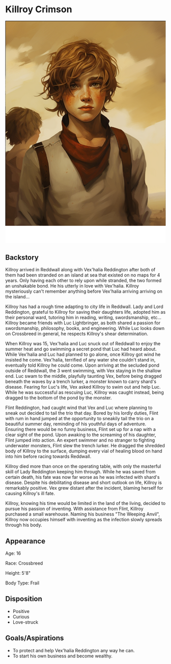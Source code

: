 # Killroy Crimson

![](KillroyCrimson.png)

## Backstory

Killroy arrived in Reddwall along with Vex'halia Reddington after both of them had been stranded on an island at sea that existed on no maps for 4 years. Only having each other to rely upon while stranded, the two formed an unshakable bond. He his utterly in love with Vex'halia. Killroy mysteriously can't remember anything before Vex'halia arriving arriving on the island...

Killroy has had a rough time adapting to city life in Reddwall. Lady and Lord Reddington, grateful to Killroy for saving their daughters life, adopted him as their personal ward, tutoring him in reading, writing, swordsmanship, etc... Killroy became friends with Luc Lightbringer, as both shared a passion for swordsmanship, philosophy, books, and engineering. While Luc looks down on Crossbreed in general, he respects Killroy's shear determination.

When Killroy was 15, Vex'halia and Luc snuck out of Reddwall to enjoy the summer heat and go swimming a secret pond that Luc had heard about. While Vex'halia and Luc had planned to go alone, once Killroy got wind he insisted he come. Vex'halia, terrified of any water she couldn't stand in, eventually told Killroy he could come. Upon arriving at the secluded pond outside of Reddwall, the 3 went swimming, with Vex staying in the shallow end. Luc swam to the middle, playfully taunting Vex, before being dragged beneath the waves by a trench lurker, a monster known to carry shard's disease. Fearing for Luc's life, Vex asked Killroy to swim out and help Luc. While he was successful as rescuing Luc, Killroy was caught instead, being dragged to the bottom of the pond by the monster.

Flint Reddington, had caught wind that Vex and Luc where planning to sneak out decided to tail the trio that day. Bored by his lordly duties, Flint with rum in hand jumped at the opportunity to sneakily tail the trio on a beautiful summer day, reminding of his youthful days of adventure. Ensuring there would be no funny business, Flint set up for a nap with a clear sight of the pond. Upon awaking to the screaming of his daughter, Flint jumped into action. An expert swimmer and no stranger to fighting underwater monsters, Flint slew the trench lurker. He dragged the shredded body of Killroy to the surface, dumping every vial of healing blood on hand into him before racing towards Reddwall.

Killroy died more than once on the operating table, with only the masterful skill of Lady Reddington keeping him through. While he was saved from certain death, his fate was now far worse as he was infected with shard's disease. Despite his debilitating disease and short outlook on life, Killroy is remarkably positive. Vex grew distant after the incident, blaming herself for causing Killroy's ill fate.

Killroy, knowing his time would be limited in the land of the living, decided to pursue his passion of inventing. With assistance from Flint, Killroy purchased a small warehouse. Naming his business "The Weeping Anvil", Killroy now occupies himself with inventing as the infection slowly spreads through his body.

## Appearance

Age: 16

Race: Crossbreed

Height: 5'8"

Body Type: Frail

## Disposition

- Positive
- Curious
- Love-struck

## Goals/Aspirations

- To protect and help Vex'halia Reddington any way he can.
- To start his own business and become wealthy.
